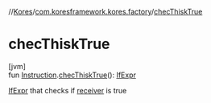//[Kores](../../index.md)/[com.koresframework.kores.factory](index.md)/[checThiskTrue](chec-thisk-true.md)

# checThiskTrue

[jvm]\
fun [Instruction](../com.koresframework.kores/-instruction/index.md).[checThiskTrue](chec-thisk-true.md)(): [IfExpr](../com.koresframework.kores.base/-if-expr/index.md)

[IfExpr](../com.koresframework.kores.base/-if-expr/index.md) that checks if [receiver](../com.koresframework.kores/-instruction/index.md) is true
